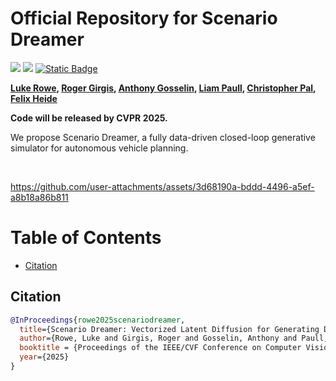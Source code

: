# Official Repository for Scenario Dreamer

<p align="left">
<a href="https://arxiv.org/abs/2503.22496" alt="arXiv">
    <img src="https://img.shields.io/badge/arXiv-2503.22496-b31b1b.svg?style=flat" /></a>
<a href="https://princeton-computational-imaging.github.io/scenario-dreamer/" alt="webpage">
    <img src="https://img.shields.io/badge/Project Page-Scenario Dreamer-blue" /></a>
<a href="https://paperswithcode.com/paper/scenario-dreamer-vectorized-latent-diffusion">
    <img alt="Static Badge" src="https://img.shields.io/badge/paper_with_code-link-turquoise?logo=paperswithcode" /></a>

**[Luke Rowe](https://rluke22.github.io), [Roger Girgis](https://mila.quebec/en/person/roger-girgis/), [Anthony Gosselin](https://www.linkedin.com/in/anthony-gosselin-098b7a1a1/), [Liam Paull](https://liampaull.ca/), [Christopher Pal](https://sites.google.com/view/christopher-pal), [Felix Heide](https://www.cs.princeton.edu/~fheide/)**

**Code will be released by CVPR 2025.**

We propose Scenario Dreamer, a fully data-driven closed-loop generative simulator for autonomous vehicle planning.

<br/>



https://github.com/user-attachments/assets/3d68190a-bddd-4496-a5ef-a8b18a86b811



Table of Contents
=================
  * [Citation](#citation)

## Citation

```bibtex
@InProceedings{rowe2025scenariodreamer,
  title={Scenario Dreamer: Vectorized Latent Diffusion for Generating Driving Simulation Environments},
  author={Rowe, Luke and Girgis, Roger and Gosselin, Anthony and Paull, Liam and Pal, Christopher and Heide, Felix},
  booktitle = {Proceedings of the IEEE/CVF Conference on Computer Vision and Pattern Recognition (CVPR)},
  year={2025}
}
```

